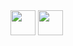 
<img src="https://media.giphy.com/media/WUlplcMpOCEmTGBtBW/giphy.gif" width="40">
<img src="https://github.com/MoTRona/MoTRona/raw/main/disco.gif" width="40">
